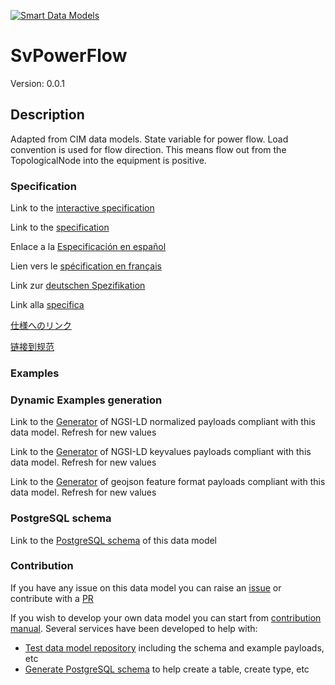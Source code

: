 [![Smart Data Models](https://smartdatamodels.org/wp-content/uploads/2022/01/SmartDataModels_logo.png "Logo")](https://smartdatamodels.org)
# SvPowerFlow
Version: 0.0.1

## Description 

Adapted from CIM data models. State variable for power flow. Load convention is used for flow direction. This means flow out from the TopologicalNode into the equipment is positive.
### Specification

Link to the [interactive specification](https://swagger.lab.fiware.org/?url=https://smart-data-models.github.io/dataModel.EnergyCIM/SvPowerFlow/swagger.yaml)

Link to the [specification](https://github.com/smart-data-models/dataModel.EnergyCIM/blob/master/SvPowerFlow/doc/spec.md)

Enlace a la [Especificación en español](https://github.com/smart-data-models/dataModel.EnergyCIM/blob/master/SvPowerFlow/doc/spec_ES.md)

Lien vers le [spécification en français](https://github.com/smart-data-models/dataModel.EnergyCIM/blob/master/SvPowerFlow/doc/spec_FR.md)

Link zur [deutschen Spezifikation](https://github.com/smart-data-models/dataModel.EnergyCIM/blob/master/SvPowerFlow/doc/spec_DE.md)

Link alla [specifica](https://github.com/smart-data-models/dataModel.EnergyCIM/blob/master/SvPowerFlow/doc/spec_IT.md)

[仕様へのリンク](https://github.com/smart-data-models/dataModel.EnergyCIM/blob/master/SvPowerFlow/doc/spec_JA.md)

[链接到规范](https://github.com/smart-data-models/dataModel.EnergyCIM/blob/master/SvPowerFlow/doc/spec_ZH.md)
### Examples
### Dynamic Examples generation

Link to the [Generator](https://smartdatamodels.org/extra/ngsi-ld_generator.php?schemaUrl=https://raw.githubusercontent.com/smart-data-models/dataModel.EnergyCIM/master/SvPowerFlow/schema.json&email=info@smartdatamodels.org) of NGSI-LD normalized payloads compliant with this data model. Refresh for new values

Link to the [Generator](https://smartdatamodels.org/extra/ngsi-ld_generator_keyvalues.php?schemaUrl=https://raw.githubusercontent.com/smart-data-models/dataModel.EnergyCIM/master/SvPowerFlow/schema.json&email=info@smartdatamodels.org) of NGSI-LD keyvalues payloads compliant with this data model. Refresh for new values

Link to the [Generator](https://smartdatamodels.org/extra/geojson_features_generator.php?schemaUrl=https://raw.githubusercontent.com/smart-data-models/dataModel.EnergyCIM/master/SvPowerFlow/schema.json&email=info@smartdatamodels.org) of geojson feature format payloads compliant with this data model. Refresh for new values
### PostgreSQL schema

Link to the [PostgreSQL schema](https://github.com/smart-data-models/dataModel.EnergyCIM/blob/master/SvPowerFlow/schema.sql) of this data model
### Contribution

 If you have any issue on this data model you can raise an [issue](https://github.com/smart-data-models/dataModel.EnergyCIM/issues)  or contribute with a [PR](https://github.com/smart-data-models/dataModel.EnergyCIM/pulls)

 If you wish to develop your own data model you can start from [contribution manual](https://bit.ly/contribution_manual). Several services have been developed to help with: 
 - [Test data model repository](https://smartdatamodels.org/index.php/data-models-contribution-api/) including the schema and example payloads, etc
 - [Generate PostgreSQL schema](https://smartdatamodels.org/index.php/sql-service/) to help create a table, create type, etc